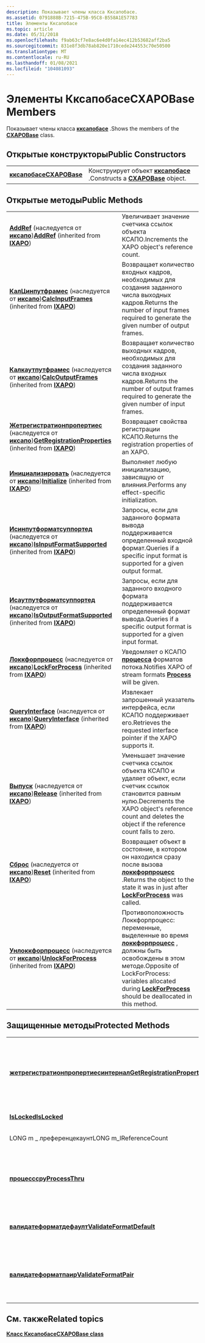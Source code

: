 ```yaml
---
description: Показывает члены класса Кксапобасе.
ms.assetid: 0791888B-7215-475B-95C8-B558A1E57783
title: Элементы Кксапобасе
ms.topic: article
ms.date: 05/31/2018
ms.openlocfilehash: f9ab63cf7e8ac6e4d0fa14ec412b53682aff2ba5
ms.sourcegitcommit: 831e8f3db78ab820e1710cede244553c70e50500
ms.translationtype: MT
ms.contentlocale: ru-RU
ms.lasthandoff: 01/08/2021
ms.locfileid: "104081093"
---
```

# <a name="cxapobase-members"></a><span data-ttu-id="4ef6d-103">Элементы Кксапобасе</span><span class="sxs-lookup"><span data-stu-id="4ef6d-103">CXAPOBase Members</span></span>

<span data-ttu-id="4ef6d-104">Показывает члены класса [**кксапобасе**](/windows/desktop/api/XAPOBase/nl-xapobase-cxapobase) .</span><span class="sxs-lookup"><span data-stu-id="4ef6d-104">Shows the members of the [**CXAPOBase**](/windows/desktop/api/XAPOBase/nl-xapobase-cxapobase) class.</span></span>

## <a name="public-constructors"></a><span data-ttu-id="4ef6d-105">Открытые конструкторы</span><span class="sxs-lookup"><span data-stu-id="4ef6d-105">Public Constructors</span></span>



|                                |                                                     |
|--------------------------------|-----------------------------------------------------|
| [<span data-ttu-id="4ef6d-106">**кксапобасе**</span><span class="sxs-lookup"><span data-stu-id="4ef6d-106">**CXAPOBase**</span></span>](/windows/desktop/api/XAPOBase/nl-xapobase-cxapobase) | <span data-ttu-id="4ef6d-107">Конструирует объект [**кксапобасе**](/windows/desktop/api/XAPOBase/nl-xapobase-cxapobase) .</span><span class="sxs-lookup"><span data-stu-id="4ef6d-107">Constructs a [**CXAPOBase**](/windows/desktop/api/XAPOBase/nl-xapobase-cxapobase) object.</span></span> |



 

## <a name="public-methods"></a><span data-ttu-id="4ef6d-108">Открытые методы</span><span class="sxs-lookup"><span data-stu-id="4ef6d-108">Public Methods</span></span>



|                                                                                                                        |                                                                                                                                                                  |
|------------------------------------------------------------------------------------------------------------------------|------------------------------------------------------------------------------------------------------------------------------------------------------------------|
| <span data-ttu-id="4ef6d-109">[**AddRef**](/previous-versions/windows/desktop/legacy/ee418448(v=vs.85)) (наследуется от [**иксапо**](/windows/desktop/api/XAPO/nn-xapo-ixapo))</span><span class="sxs-lookup"><span data-stu-id="4ef6d-109">[**AddRef**](/previous-versions/windows/desktop/legacy/ee418448(v=vs.85)) (inherited from [**IXAPO**](/windows/desktop/api/XAPO/nn-xapo-ixapo))</span></span>                                   | <span data-ttu-id="4ef6d-110">Увеличивает значение счетчика ссылок объекта КСАПО.</span><span class="sxs-lookup"><span data-stu-id="4ef6d-110">Increments the XAPO object's reference count.</span></span><br/>                                                                                                         |
| <span data-ttu-id="4ef6d-111">[**КалЦинпутфрамес**](/windows/win32/api/xapo/nf-xapo-ixapo-calcinputframes) (наследуется от [**иксапо**](/windows/desktop/api/XAPO/nn-xapo-ixapo))</span><span class="sxs-lookup"><span data-stu-id="4ef6d-111">[**CalcInputFrames**](/windows/win32/api/xapo/nf-xapo-ixapo-calcinputframes) (inherited from [**IXAPO**](/windows/desktop/api/XAPO/nn-xapo-ixapo))</span></span>                     | <span data-ttu-id="4ef6d-112">Возвращает количество входных кадров, необходимых для создания заданного числа выходных кадров.</span><span class="sxs-lookup"><span data-stu-id="4ef6d-112">Returns the number of input frames required to generate the given number of output frames.</span></span><br/>                                                            |
| <span data-ttu-id="4ef6d-113">[**Калкаутпутфрамес**](/windows/win32/api/xapo/nf-xapo-ixapo-calcoutputframes) (наследуется от [**иксапо**](/windows/desktop/api/XAPO/nn-xapo-ixapo))</span><span class="sxs-lookup"><span data-stu-id="4ef6d-113">[**CalcOutputFrames**](/windows/win32/api/xapo/nf-xapo-ixapo-calcoutputframes) (inherited from [**IXAPO**](/windows/desktop/api/XAPO/nn-xapo-ixapo))</span></span>                   | <span data-ttu-id="4ef6d-114">Возвращает количество выходных кадров, необходимых для создания заданного числа входных кадров.</span><span class="sxs-lookup"><span data-stu-id="4ef6d-114">Returns the number of output frames required to generate the given number of input frames.</span></span><br/>                                                            |
| <span data-ttu-id="4ef6d-115">[**Жетрегистратионпропертиес**](/windows/win32/api/xapo/nf-xapo-ixapo-getregistrationproperties) (наследуется от [**иксапо**](/windows/desktop/api/XAPO/nn-xapo-ixapo))</span><span class="sxs-lookup"><span data-stu-id="4ef6d-115">[**GetRegistrationProperties**](/windows/win32/api/xapo/nf-xapo-ixapo-getregistrationproperties) (inherited from [**IXAPO**](/windows/desktop/api/XAPO/nn-xapo-ixapo))</span></span> | <span data-ttu-id="4ef6d-116">Возвращает свойства регистрации КСАПО.</span><span class="sxs-lookup"><span data-stu-id="4ef6d-116">Returns the registration properties of an XAPO.</span></span><br/>                                                                                                       |
| <span data-ttu-id="4ef6d-117">[**Инициализировать**](/windows/win32/api/xapo/nf-xapo-ixapo-initialize) (наследуется от [**иксапо**](/windows/desktop/api/XAPO/nn-xapo-ixapo))</span><span class="sxs-lookup"><span data-stu-id="4ef6d-117">[**Initialize**](/windows/win32/api/xapo/nf-xapo-ixapo-initialize) (inherited from [**IXAPO**](/windows/desktop/api/XAPO/nn-xapo-ixapo))</span></span>                               | <span data-ttu-id="4ef6d-118">Выполняет любую инициализацию, зависящую от влияния.</span><span class="sxs-lookup"><span data-stu-id="4ef6d-118">Performs any effect-specific initialization.</span></span><br/>                                                                                                          |
| <span data-ttu-id="4ef6d-119">[**Исинпутформатсуппортед**](/windows/win32/api/xapo/nf-xapo-ixapo-isinputformatsupported) (наследуется от [**иксапо**](/windows/desktop/api/XAPO/nn-xapo-ixapo))</span><span class="sxs-lookup"><span data-stu-id="4ef6d-119">[**IsInputFormatSupported**](/windows/win32/api/xapo/nf-xapo-ixapo-isinputformatsupported) (inherited from [**IXAPO**](/windows/desktop/api/XAPO/nn-xapo-ixapo))</span></span>       | <span data-ttu-id="4ef6d-120">Запросы, если для заданного формата вывода поддерживается определенный входной формат.</span><span class="sxs-lookup"><span data-stu-id="4ef6d-120">Queries if a specific input format is supported for a given output format.</span></span><br/>                                                                            |
| <span data-ttu-id="4ef6d-121">[**Исаутпутформатсуппортед**](/windows/win32/api/xapo/nf-xapo-ixapo-isoutputformatsupported) (наследуется от [**иксапо**](/windows/desktop/api/XAPO/nn-xapo-ixapo))</span><span class="sxs-lookup"><span data-stu-id="4ef6d-121">[**IsOutputFormatSupported**](/windows/win32/api/xapo/nf-xapo-ixapo-isoutputformatsupported) (inherited from [**IXAPO**](/windows/desktop/api/XAPO/nn-xapo-ixapo))</span></span>     | <span data-ttu-id="4ef6d-122">Запросы, если для заданного входного формата поддерживается определенный формат вывода.</span><span class="sxs-lookup"><span data-stu-id="4ef6d-122">Queries if a specific output format is supported for a given input format.</span></span><br/>                                                                            |
| <span data-ttu-id="4ef6d-123">[**Локкфорпроцесс**](/windows/win32/api/xapo/nf-xapo-ixapo-lockforprocess) (наследуется от [**иксапо**](/windows/desktop/api/XAPO/nn-xapo-ixapo))</span><span class="sxs-lookup"><span data-stu-id="4ef6d-123">[**LockForProcess**](/windows/win32/api/xapo/nf-xapo-ixapo-lockforprocess) (inherited from [**IXAPO**](/windows/desktop/api/XAPO/nn-xapo-ixapo))</span></span>                       | <span data-ttu-id="4ef6d-124">Уведомляет о КСАПО [**процесса**](/windows/win32/api/xapo/nf-xapo-ixapo-process) форматов потока.</span><span class="sxs-lookup"><span data-stu-id="4ef6d-124">Notifies XAPO of stream formats [**Process**](/windows/win32/api/xapo/nf-xapo-ixapo-process) will be given.</span></span><br/>                                                             |
| <span data-ttu-id="4ef6d-125">[**QueryInterface**](/previous-versions/windows/desktop/legacy/ee418457(v=vs.85)) (наследуется от [**иксапо**](/windows/desktop/api/XAPO/nn-xapo-ixapo))</span><span class="sxs-lookup"><span data-stu-id="4ef6d-125">[**QueryInterface**](/previous-versions/windows/desktop/legacy/ee418457(v=vs.85)) (inherited from [**IXAPO**](/windows/desktop/api/XAPO/nn-xapo-ixapo))</span></span>                   | <span data-ttu-id="4ef6d-126">Извлекает запрошенный указатель интерфейса, если КСАПО поддерживает его.</span><span class="sxs-lookup"><span data-stu-id="4ef6d-126">Retrieves the requested interface pointer if the XAPO supports it.</span></span><br/>                                                                                    |
| <span data-ttu-id="4ef6d-127">[**Выпуск**](/previous-versions/windows/desktop/legacy/ee418458(v=vs.85)) (наследуется от [**иксапо**](/windows/desktop/api/XAPO/nn-xapo-ixapo))</span><span class="sxs-lookup"><span data-stu-id="4ef6d-127">[**Release**](/previous-versions/windows/desktop/legacy/ee418458(v=vs.85)) (inherited from [**IXAPO**](/windows/desktop/api/XAPO/nn-xapo-ixapo))</span></span>                                 | <span data-ttu-id="4ef6d-128">Уменьшает значение счетчика ссылок объекта КСАПО и удаляет объект, если счетчик ссылок становится равным нулю.</span><span class="sxs-lookup"><span data-stu-id="4ef6d-128">Decrements the XAPO object's reference count and deletes the object if the reference count falls to zero.</span></span><br/>                                             |
| <span data-ttu-id="4ef6d-129">[**Сброс**](/windows/win32/api/xapo/nf-xapo-ixapo-reset) (наследуется от [**иксапо**](/windows/desktop/api/XAPO/nn-xapo-ixapo))</span><span class="sxs-lookup"><span data-stu-id="4ef6d-129">[**Reset**](/windows/win32/api/xapo/nf-xapo-ixapo-reset) (inherited from [**IXAPO**](/windows/desktop/api/XAPO/nn-xapo-ixapo))</span></span>                                         | <span data-ttu-id="4ef6d-130">Возвращает объект в состояние, в котором он находился сразу после вызова [**локкфорпроцесс**](/windows/win32/api/xapo/nf-xapo-ixapo-lockforprocess) .</span><span class="sxs-lookup"><span data-stu-id="4ef6d-130">Returns the object to the state it was in just after [**LockForProcess**](/windows/win32/api/xapo/nf-xapo-ixapo-lockforprocess) was called.</span></span><br/>                             |
| <span data-ttu-id="4ef6d-131">[**Унлоккфорпроцесс**](/windows/win32/api/xapo/nf-xapo-ixapo-unlockforprocess) (наследуется от [**иксапо**](/windows/desktop/api/XAPO/nn-xapo-ixapo))</span><span class="sxs-lookup"><span data-stu-id="4ef6d-131">[**UnlockForProcess**](/windows/win32/api/xapo/nf-xapo-ixapo-unlockforprocess) (inherited from [**IXAPO**](/windows/desktop/api/XAPO/nn-xapo-ixapo))</span></span>                   | <span data-ttu-id="4ef6d-132">Противоположность Локкфорпроцесс: переменные, выделенные во время [**локкфорпроцесс**](/windows/win32/api/xapo/nf-xapo-ixapo-lockforprocess) , должны быть освобождены в этом методе.</span><span class="sxs-lookup"><span data-stu-id="4ef6d-132">Opposite of LockForProcess: variables allocated during [**LockForProcess**](/windows/win32/api/xapo/nf-xapo-ixapo-lockforprocess) should be deallocated in this method.</span></span><br/> |



 

## <a name="protected-methods"></a><span data-ttu-id="4ef6d-133">Защищенные методы</span><span class="sxs-lookup"><span data-stu-id="4ef6d-133">Protected Methods</span></span>



|                                                                                          |                                                                                                                                                                                         |
|------------------------------------------------------------------------------------------|-----------------------------------------------------------------------------------------------------------------------------------------------------------------------------------------|
| [<span data-ttu-id="4ef6d-134">**жетрегистратионпропертиесинтернал**</span><span class="sxs-lookup"><span data-stu-id="4ef6d-134">**GetRegistrationPropertiesInternal**</span></span>](/windows/win32/api/xapobase/nf-xapobase-cxapobase-getregistrationpropertiesinternal) | <span data-ttu-id="4ef6d-135">Возвращает указатель на структуру [**\_ \_ свойств регистрации ксапо**](/windows/desktop/api/xapo/ns-xapo-xapo_registration_properties), содержащую свойства регистрации, с которыми был создан ксапо.</span><span class="sxs-lookup"><span data-stu-id="4ef6d-135">Returns a pointer to the [**XAPO\_REGISTRATION\_PROPERTIES**](/windows/desktop/api/xapo/ns-xapo-xapo_registration_properties)S structure containing the registration properties the XAPO was created with.</span></span><br/> |
| [<span data-ttu-id="4ef6d-136">**IsLocked**</span><span class="sxs-lookup"><span data-stu-id="4ef6d-136">**IsLocked**</span></span>](/windows/win32/api/xapobase/nf-xapobase-cxapobase-islocked)                                                   | <span data-ttu-id="4ef6d-137">Проверяет, заблокирован ли КСАПО.</span><span class="sxs-lookup"><span data-stu-id="4ef6d-137">Checks if the XAPO is locked.</span></span><br/>                                                                                                                                                |
| <span data-ttu-id="4ef6d-138">LONG m \_ лреференцекаунт</span><span class="sxs-lookup"><span data-stu-id="4ef6d-138">LONG m\_lReferenceCount</span></span><br/>                                                       | <span data-ttu-id="4ef6d-139">Счетчик ссылок COM объекта КСАПО.</span><span class="sxs-lookup"><span data-stu-id="4ef6d-139">The XAPO object's COM reference count.</span></span><br/>                                                                                                                                       |
| [<span data-ttu-id="4ef6d-140">**процесссру**</span><span class="sxs-lookup"><span data-stu-id="4ef6d-140">**ProcessThru**</span></span>](/windows/win32/api/xapobase/nf-xapobase-cxapobase-processthru)                                             | <span data-ttu-id="4ef6d-141">Вызывается реализацией [**иксапо::P шаблоны**](/windows/win32/api/xapo/nf-xapo-ixapo-process) , когда ксапо отключена для обработки в ходе выполнения.</span><span class="sxs-lookup"><span data-stu-id="4ef6d-141">Called by an [**IXAPO::Process**](/windows/win32/api/xapo/nf-xapo-ixapo-process) implementation when an XAPO is disabled for thru processing.</span></span><br/>                                                  |
| [<span data-ttu-id="4ef6d-142">**валидатеформатдефаулт**</span><span class="sxs-lookup"><span data-stu-id="4ef6d-142">**ValidateFormatDefault**</span></span>](/windows/win32/api/xapobase/nf-xapobase-cxapobase-validateformatdefault)                         | <span data-ttu-id="4ef6d-143">Проверяет, попадает ли звуковой формат в поддерживаемые диапазоны по умолчанию.</span><span class="sxs-lookup"><span data-stu-id="4ef6d-143">Verifies that an audio format falls within the default ranges supported.</span></span><br/>                                                                                                     |
| [<span data-ttu-id="4ef6d-144">**валидатеформатпаир**</span><span class="sxs-lookup"><span data-stu-id="4ef6d-144">**ValidateFormatPair**</span></span>](/windows/win32/api/xapobase/nf-xapobase-cxapobase-validateformatpair)                               | <span data-ttu-id="4ef6d-145">Проверяет, поддерживается ли конфигурация пар входного и выходного форматов в отношении флагов свойств КСАПО.</span><span class="sxs-lookup"><span data-stu-id="4ef6d-145">Verifies that an input and output format pair configuration is supported with respect to the XAPO property flags.</span></span><br/>                                                            |



 

## <a name="related-topics"></a><span data-ttu-id="4ef6d-146">См. также</span><span class="sxs-lookup"><span data-stu-id="4ef6d-146">Related topics</span></span>

<dl> <dt>

[<span data-ttu-id="4ef6d-147">**Класс Кксапобасе**</span><span class="sxs-lookup"><span data-stu-id="4ef6d-147">**CXAPOBase class**</span></span>](/windows/desktop/api/XAPOBase/nl-xapobase-cxapobase)
</dt> </dl>

 

 
